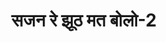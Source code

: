 ---
layout: video_post
title: >
    सजन रे झूठ मत बोलो-2
author:
section: वीडियो
subsection:
src: https://www.youtube.com/embed/nv1-j73FsrE
primary: true
excerpt: रेणु के कथा-संसार में पूर्णिया के आदिवासी पर उपन्यासकार विनोद कुमार से संवाद
image: ank153-4.png
comments: true
share: true
priority: 4
issue: 153
tags: []
facebook: false
---
